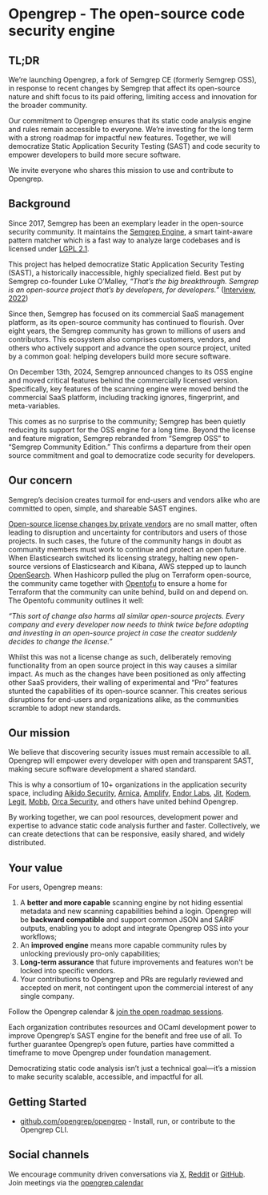 # Opengrep - The open-source code security engine

## TL;DR
We’re launching Opengrep, a fork of Semgrep CE (formerly Semgrep OSS), in response to recent changes by Semgrep that affect its open-source nature and shift focus to its paid offering, limiting access and innovation for the broader community.

Our commitment to Opengrep ensures that its static code analysis engine and rules remain accessible to everyone. We’re investing for the long term with a strong roadmap for impactful new features. Together, we will democratize Static Application Security Testing (SAST) and code security to empower developers to build more secure software.

We invite everyone who shares this mission to use and contribute to Opengrep. 

## Background
Since 2017, Semgrep has been an exemplary leader in the open-source security community. It maintains the [Semgrep Engine](https://github.com/semgrep/semgrep), a smart taint-aware pattern matcher which is a fast way to analyze large codebases and is licensed under [LGPL 2.1](https://www.tldrlegal.com/license/gnu-lesser-general-public-license-v2-1-lgpl-2-1).

This project has helped democratize Static Application Security Testing (SAST), a historically inaccessible, highly specialized field. Best put by Semgrep co-founder Luke O’Malley, *“That’s the big breakthrough. Semgrep is an open-source project that’s by developers, for developers.”* ([Interview, 2022](https://news.mit.edu/2022/r2c-software-security-0210))

Since then, Semgrep has focused on its commercial SaaS management platform, as its open-source community has continued to flourish. Over eight years, the Semgrep community has grown to millions of users and contributors. This ecosystem also comprises customers, vendors, and others who actively support and advance the open source project, united by a common goal: helping developers build more secure software.

On December 13th, 2024, Semgrep announced changes to its OSS engine and moved critical features behind the commercially licensed version.
Specifically, key features of the scanning engine were moved behind the commercial SaaS platform, including tracking ignores, fingerprint, and meta-variables.

This comes as no surprise to the community; Semgrep has been quietly reducing its support for the OSS engine for a long time. Beyond the license and feature migration, Semgrep rebranded from “Semgrep OSS” to “Semgrep Community Edition.” This confirms a departure from their open source commitment and goal to democratize code security for developers. 

## Our concern
Semgrep’s decision creates turmoil for end-users and vendors alike who are committed to open, simple, and shareable SAST engines.

[Open-source license changes by private vendors](https://github.com/caniszczyk/rugpulls.dev) are no small matter, often leading to disruption and uncertainty for contributors and users of those projects. In such cases, the future of the community hangs in doubt as community members must work to continue and protect an open future. When Elasticsearch switched its licensing strategy, halting new open-source versions of Elasticsearch and Kibana, AWS stepped up to launch [OpenSearch](https://aws.amazon.com/blogs/opensource/stepping-up-for-a-truly-open-source-elasticsearch/). When Hashicorp pulled the plug on Terraform open-source, the community came together with [Opentofu](https://opentofu.org/manifesto/) to ensure a home for Terraform that the community can unite behind, build on and depend on. The Opentofu community outlines it well: 

*“This sort of change also harms all similar open-source projects. Every company and every developer now needs to think twice before adopting and investing in an open-source project in case the creator suddenly decides to change the license.”*

Whilst this was not a license change as such, deliberately removing functionality from an open source project in this way causes a similar impact. As much as the changes have been positioned as only affecting other SaaS providers, their walling of experimental and “Pro” features stunted the capabilities of its open-source scanner. This creates serious disruptions for end-users and organizations alike, as the communities scramble to adopt new standards. 

## Our mission
We believe that discovering security issues must remain accessible to all. Opengrep will empower every developer with open and transparent SAST, making secure software development a shared standard. 

This is why a consortium of 10+ organizations in the application security space, including [Aikido Security](https://www.aikido.dev/), [Arnica](https://www.arnica.io), [Amplify](https://amplify.security/), [Endor Labs](https://www.endorlabs.com/), [Jit](https://www.jit.io/), [Kodem](https://www.kodemsecurity.com/), [Legit](https://www.legitsecurity.com/), [Mobb](https://www.mobb.ai/), [Orca Security](https://orca.security/), and others have united behind Opengrep. 

By working together, we can pool resources, development power and expertise to advance static code analysis further and faster. Collectively, we can create detections that can be responsive, easily shared, and widely distributed. 

## Your value
For users, Opengrep means:
1. A **better and more capable** scanning engine by not hiding essential metadata and new scanning capabilities behind a login. Opengrep will be **backward compatible** and support common JSON and SARIF outputs, enabling you to adopt and integrate Opengrep OSS into your workflows;
2. An **improved engine** means more capable community rules by unlocking previously pro-only capabilities;
3. **Long-term assurance** that future improvements and features won't be locked into specific vendors.
4. Your contributions to Opengrep and PRs are regularly reviewed and accepted on merit, not contingent upon the commercial interest of any single company.

Follow the Opengrep calendar & [join the open roadmap sessions](https://lu.ma/opengrep?utm=github).


Each organization contributes resources and OCaml development power to improve Opengrep’s SAST engine for the benefit and free use of all. To further guarantee Opengrep’s open future, parties have committed a timeframe to move Opengrep under foundation management.

Democratizing static code analysis isn’t just a technical goal—it’s a mission to make security scalable, accessible, and impactful for all.

## Getting Started

- [github.com/opengrep/opengrep](https://github.com/opengrep/opengrep) - Install, run, or contribute to the Opengrep CLI.


## Social channels
We encourage community driven conversations via [X](https://x.com/opengrep), [Reddit](https://www.reddit.com/r/opengrep) or [GitHub](https://github.com/opengrep/opengrep). Join meetings via the [opengrep calendar](https://lu.ma/opengrep?utm=github)
